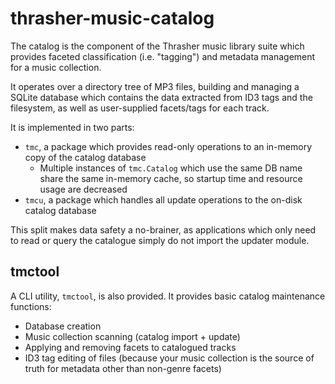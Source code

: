 # thrasher-music-catalog

The catalog is the component of the Thrasher music library suite which
provides faceted classification (i.e. "tagging") and metadata
management for a music collection.

It operates over a directory tree of MP3 files, building and managing
a SQLite database which contains the data extracted from ID3 tags and
the filesystem, as well as user-supplied facets/tags for each track.

It is implemented in two parts:

- `tmc`, a package which provides read-only operations to an in-memory
  copy of the catalog database
  - Multiple instances of `tmc.Catalog` which use the same DB name
    share the same in-memory cache, so startup time and resource usage
    are decreased
- `tmcu`, a package which handles all update operations to the on-disk
  catalog database

This split makes data safety a no-brainer, as applications which only
need to read or query the catalogue simply do not import the updater
module.

## tmctool

A CLI utility, `tmctool`, is also provided. It provides basic catalog
maintenance functions:

- Database creation
- Music collection scanning (catalog import + update)
- Applying and removing facets to catalogued tracks
- ID3 tag editing of files (because your music collection is the
  source of truth for metadata other than non-genre facets)

